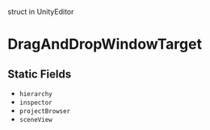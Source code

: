 struct in UnityEditor
# DragAndDropWindowTarget

## Static Fields
- `hierarchy`
- `inspector`
- `projectBrowser`
- `sceneView`
